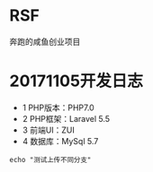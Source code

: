 # RSF
奔跑的咸鱼创业项目

# 20171105开发日志
* 1 PHP版本：PHP7.0
* 2 PHP框架：Laravel 5.5
* 3 前端UI：ZUI
* 4 数据库：MySql 5.7

```
echo "测试上传不同分支"
```